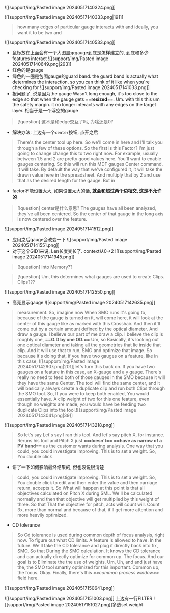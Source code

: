 ![[support/img/Pasted image 20240517140324.png]]

![[support/img/Pasted image 20240517140333.png|191]]
> how many edges of particular gauge interacts with and ideally, you want it to be two and 

![[support/img/Pasted image 20240517140533.png]]
- 鼠标放在上面会有一个大图显示gauge到底是怎样建立的, 到底和多少features interact
![[support/img/Pasted image 20240517140649.png|293]]
- 红色的是gauge
- 绿色的一圈是包围gauge的guard band.  the guard band is actually what determines the interaction, so you can think of it like when you're checking for
![[support/img/Pasted image 20240517141033.png]]
- 报问题了, 说是因为the gauge Wasn't long enough, it's too close to the edge so that when the gauge gets ==**resized**==. Um. with this this um the safety margin. it no longer interacts with any edges on the target layer. 相当于是一个浮空的gauge
> [!question] 这不是和edge交互了吗, 为啥还是0?


- 解决办法: 上边有一个`center`按钮, 点开之后
> There's the center tool up here. So we'll come in here and I'll talk you through a few of these options. So the first is this Factor? I'm just going to change change this to two right now. For example, usually between 1.5 and 2 are pretty good values here. You'll want to enable gauges centering. So this will run this MDF gauges Center command. It will take. By default the way that we've configured it, it will take the drawn value here in the spreadsheet. And multiply that by 2 and use that as the desired length for the gauge. But in

- factor不能设置太大, 如果设置太大的话, **就会和超过两个边相交, 这是不允许的**

> [!question] center是什么意思?
> The gauges have all been analyzed, they've all been centered. So the center of that gauge in the long axis is now centered over the feature. 

![[support/img/Pasted image 20240517141512.png]]
- 应用之后gauge会改变一下
![[support/img/Pasted image 20240517141551.png]]
- 对于这个GID1来说, Len长度变长了. context从0→2
![[support/img/Pasted image 20240517141945.png]]
> [!question] into Memory??

> [!question] Um, this determines what gauges are used to create Clips. Clips???


![[support/img/Pasted image 20240517142550.png]]
 - 高亮显示gauge
 ![[support/img/Pasted image 20240517142635.png]]
 > measurement. So, imagine now When SMO runs it's going to, because of the gauge is turned on it, will come here, it will look at the center of this gauge like as marked with this Crosshair. And then it'll come out by a certain amount defined by the optical diameter. And draw a gauge. I believe our part of me draw a clip. I believe the clip is roughly one, **==O.D by one OD.==** Um, so Basically, it's looking out one optical diameter and taking all the geometries that lie inside that clip. And it will use that to run, SMO and optimize that image. So because it's doing that, if you have two gauges on a feature, like in this case, ![[support/img/Pasted image 20240517142907.png|201]]let's turn this back on. If you have two gauges on a feature in this case, an X-gauge and a y gauge. There's really no need to feed both of those gauges in the SMO because it will they have the same Center. The tool will find the same center, and it will basically always create a duplicate clip and run both Clips through the SMO tool. So, If you were to keep both enabled, You would essentially have. A clip weight of two for this one feature, even though no weights are made, you would have be feeding two duplicate Clips into the tool.![[support/img/Pasted image 20240517143041.png|39]]

![[support/img/Pasted image 20240517143218.png]]
 
> So let's say Let's say I ran this tool. And let's say pitch X, for instance. Reruns his tool and Pitch X just **==doesn't==** **==have as narrow of a PV band==** as the customer wants during analysis. One way that you could, you could investigate improving. This is to set a weight. So, You double click

- 讲了一下如何影响最终结果的, 但也没说很清楚
> could, you could investigate improving. This is to set a weight. So, You double click to edit and then enter the value and then carriage return, accepts it. So What will happen at this point is that all objectives calculated on Pitch X during SML. We'll be calculated normally and then that objective will get multiplied by this weight of three. So that That the objective for pitch, acts will count will. Count 3x, more than normal and because of that, it'll get more attention and more heavily optimized.
- CD tolerance
>So Cd tolerance is used during common depth of focus analysis, right now. To figure out what CD limits. A feature is allowed to have. In the future. We'll take the CD tolerance and plug it directly back into fix, SMO. So that During the SMO calculation. It knows the CD tolerance and can actually directly optimize for common up. The focus. And our goal is to Eliminate the the use of weights. Um, Uh, and and just have the, the SMO tool smartly optimized for this important. Common up, the focus. Okay. Finally, there's this *==common process window==* field here.

![[support/img/Pasted image 20240517150641.png]]

![[support/img/Pasted image 20240517151003.png]]
上边有一行FILTER
![[support/img/Pasted image 20240517151027.png]]多选set weight